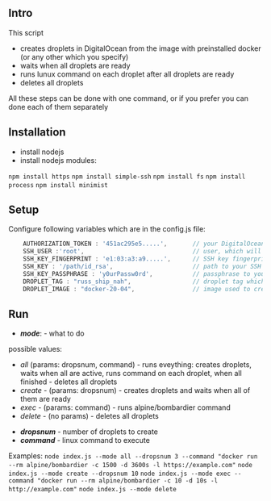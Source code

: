 Intro
----
This script 
- creates droplets in DigitalOcean from the image with preinstalled docker (or any other which you specify)
- waits when all droplets are ready
- runs lunux command on each droplet after all droplets are ready
- deletes all droplets

All these steps can be done with one command, or if you prefer you can done each of them separately


Installation
----
* install nodejs
* install nodejs modules:
 
`npm install https`
`npm install simple-ssh`
`npm install fs`
`npm install process`
`npm install minimist`


Setup
----
Configure following variables which are in the config.js file:

```javascript
    AUTHORIZATION_TOKEN : '451ac295e5.....',       // your DigitalOcean API token
    SSH_USER :'root',                              // user, which will be used for SSH connection, usually 'root'
    SSH_KEY_FINGERPRINT : 'e1:03:a3:a9.....',      // SSH key fingerprint
    SSH_KEY : '/path/id_rsa',                      // path to your SSH private key
    SSH_KEY_PASSPHRASE : 'y0urPassw0rd',           // passphrase to your SSH private key
    DROPLET_TAG : "russ_ship_nah",                 // droplet tag which is used to distinguish droplets for this scripts among all others
    DROPLET_IMAGE : "docker-20-04",                // image used to create a droplet
```


Run
---

* ***mode***: - what to do

possible values:
- *all* (params: dropsnum, command) - runs eveything: creates droplets, waits when all are active, runs command on each droplet, when all finished -  deletes all droplets
- *create* - (params: dropsnum) - creates droplets and waits when all of them are ready
- *exec* - (params: command) - runs alpine/bombardier command
- *delete* - (no params) - deletes all droplets

* ***dropsnum*** - number of droplets to create
* ***command*** - linux command to execute


Examples:
`node index.js --mode all --dropsnum 3 --command "docker run --rm alpine/bombardier -c 1500 -d 3600s -l https://example.com"`
`node index.js --mode create --dropsnum 10`
`node index.js --mode exec --command "docker run --rm alpine/bombardier -c 10 -d 10s -l http://example.com"`
`node index.js --mode delete`